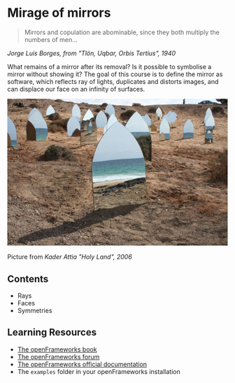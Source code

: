# Mirage of mirrors

> Mirrors and copulation are abominable, since they both multiply the numbers of men...

*Jorge Luis Borges,  from "Tlön, Uqbar, Orbis Tertius", 1940*


What remains of a mirror after its removal? Is it possible to symbolise a mirror without showing it?
The goal of this course is to define the mirror as software, which reflects ray of lights, duplicates and distorts images, and can displace our face on an infinity of surfaces.


![kader attia holy land](img/kader-attia-holy-land.jpg)

Picture from *Kader Attia "Holy Land", 2006*

## Contents

- Rays
- Faces
- Symmetries

## Learning Resources

- [The openFrameworks book](http://openframeworks.cc/ofBook/chapters/intro_to_graphics.html)
- [The openFrameworks forum](https://forum.openframeworks.cc/)
- [The openFrameworks official documentation](http://openframeworks.cc/documentation/)
- The `examples` folder in your openFrameworks installation
